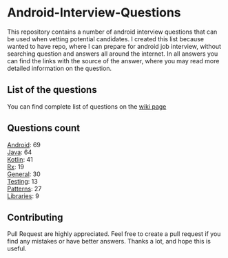 # Android-Interview-Questions

This repository contains a number of android interview questions that can be used when vetting potential candidates. I created this list because wanted to have repo, where I can prepare for android job interview, without searching question and answers all around the internet. In all answers you can find the links with the source of the answer, where you may read more detailed information on the question.

## List of the questions
You can find complete list of questions on the [wiki page](https://github.com/Kirchhoff-/Android-Interview-Questions/wiki)

## Questions count

[Android](https://github.com/Kirchhoff-/Android-Interview-Questions/tree/master/Android): 69  
[Java](https://github.com/Kirchhoff-/Android-Interview-Questions/tree/master/Java): 64  
[Kotlin](https://github.com/Kirchhoff-/Android-Interview-Questions/tree/master/Kotlin): 41  
[Rx](https://github.com/Kirchhoff-/Android-Interview-Questions/tree/master/Rx): 19  
[General](https://github.com/Kirchhoff-/Android-Interview-Questions/tree/master/General): 30  
[Testing](https://github.com/Kirchhoff-/Android-Interview-Questions/tree/master/Testing): 13  
[Patterns](https://github.com/Kirchhoff-/Android-Interview-Questions/tree/master/Patterns): 27  
[Libraries](https://github.com/Kirchhoff-/Android-Interview-Questions/tree/master/Libraries): 9


## Contributing
Pull Request are highly appreciated. Feel free to create a pull request if you find any mistakes or have better answers. Thanks a lot, and hope this is useful.
